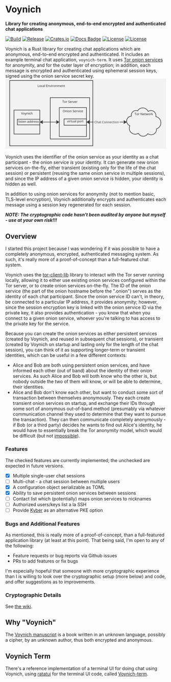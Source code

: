 # Voynich

**Library for creating anonymous, end-to-end encrypted and authenticated chat applications**

[![Build](https://github.com/jacklund/voynich/actions/workflows/build.yml/badge.svg)](https://github.com/jacklund/voynich/actions/workflows/build.yml)
[![Release](https://github.com/jacklund/voynich/actions/workflows/release.yml/badge.svg)](https://github.com/jacklund/voynich/actions/workflows/release.yml)
[![Crates.io](https://img.shields.io/crates/v/voynich?style=flat-square)](https://crates.io/crates/voynich)
[![Docs Badge](https://img.shields.io/docsrs/voynich?logo=rust&style=flat-square)](https://docs.rs/crate/voynich/)
[![License](https://img.shields.io/badge/license-Apache%202.0-blue?style=flat-square)](LICENSE-APACHE)
[![License](https://img.shields.io/badge/license-MIT-blue?style=flat-square)](LICENSE-MIT)

Voynich is a Rust library for creating chat applications which are anonymous, end-to-end encrypted and authenticated. It includes an example terminal chat application, `voynich-term`. It uses [Tor onion services](https://community.torproject.org/onion-services/overview/) for anonymity, and for the outer layer of encryption; in addition, each message is encrypted and authenticated using ephemeral session keys, signed using the onion service secret key.
![Voynich Diagram](./voynich.jpg)

Voynich uses the identifier of the onion service as your identity as a chat participant - the onion service _is_ your identity. It can generate new onion services on-the-fly, either transient (existing only for the life of the chat session) or persistent (reusing the same onion service in multiple sessions), and since the IP address of a given onion service is hidden, your identity is hidden as well.

In addition to using onion services for anonymity (not to mention basic, TLS-level encryption), Voynich additionally encrypts and authenticates each message using a session key regenerated for each session.

***NOTE: The cryptographic code hasn't been audited by anyone but myself - use at your own risk!!!***

## Overview

I started this project because I was wondering if it was possible to have a completely anonymous, encrypted, authenticated messaging system. As such, it's really more of a proof-of-concept than a full-featured chat system.

Voynich uses the [tor-client-lib](https://crates.io/crates/tor-client-lib) library to interact with the Tor server running locally, allowing it to either use existing onion services configured within the Tor server, or to create onion services on-the-fly. The ID of the onion service (the part of the onion hostname before the ".onion") serves as the identity of each chat participant. Since the onion service ID can't, in theory, be connected to a particular IP address, it provides anonymity; however, since the session encryption key is linked with the onion service ID via the private key, it also provides authentication - you know that when you connect to a given onion service, whoever you're talking to has access to the private key for the service.

Because you can create the onion services as either persistent services (created by Voynich, and reused in subsequent chat sessions), or transient (created by Voynich on startup and lasting only for the length of the chat session), you can think of it as supporting longer-term or transient identities, which can be useful in a few different contexts:

- Alice and Bob are both using persistent onion services, and have informed each other (out of band) about the identity of their onion services. As such Alice and Bob will both know who the other is, but nobody outside the two of them will know, or will be able to determine, their identities.
- Alice and Bob don't know each other, but want to conduct some sort of transaction between themselves anonymously. They each create transient onion services on startup, and exchange their IDs through some sort of anonymous out-of-band method (presumably via whatever communication channel they used to determine that they want to pursue the transaction). They can then communicate completely anonymously - if Bob (or a third party) decides he wants to find out Alice's identity, he would have to essentially break the Tor anonymity model, which would be difficult (but not [impossible](https://en.wikipedia.org/wiki/Tor_(network)#Weaknesses)).

### Features

The checked features are currently implemented; the unchecked are expected in future versions.

- [x] Multiple single-user chat sessions
- [ ] Multi-chat - a chat session between multiple users
- [x] A configuration object serializable as TOML
- [x] Ability to save persistent onion services between sessions
- [ ] Contact list which (potentially) maps onion services to nicknames
- [ ] Authorized users/keys list a la SSH
- [ ] Provide [Kyber](https://en.wikipedia.org/wiki/Kyber) as an alternative PKE option

### Bugs and Additional Features

As mentioned, this is really more of a proof-of-concept, than a full-featured application library (at least at this point). That being said, I'm open to any of the following:

- Feature requests or bug reports via Github issues
- PRs to add features or fix bugs

I'm especially hopeful that someone with more cryptographic experience than I is willing to look over the cryptographic setup (more below) and code, and offer suggestions as to improvements.

### Cryptographic Details
See [the wiki](https://github.com/jacklund/voynich/wiki/Cryptographic-Details).

## Why "Voynich"

The [Voynich manuscript](https://en.wikipedia.org/wiki/Voynich_manuscript) is a book written in an unknown language, possibly a cipher, by an unknown author, thus both encrypted and anonymous.

## Voynich Term

There's a reference implementation of a terminal UI for doing chat using Voynich, using [ratatui](https://crates.io/crates/ratatui) for the terminal UI code, called [Voynich-term](https://github.com/jacklund/voynich-term).

